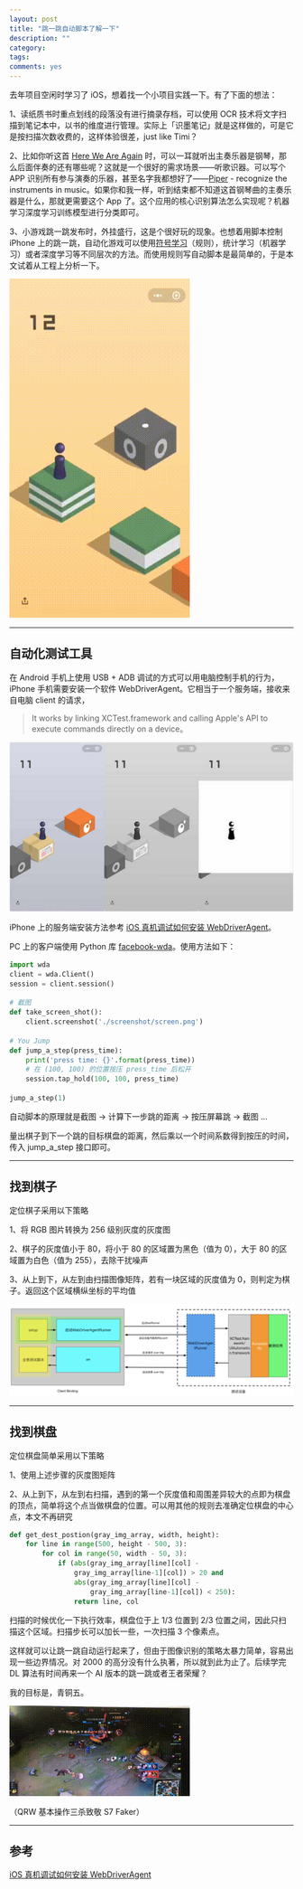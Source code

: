 ```yaml
---
layout: post
title: "跳一跳自动脚本了解一下"
description: ""
category: 
tags:
comments: yes
---
```


去年项目空闲时学习了 iOS，想着找一个小项目实践一下。有了下面的想法：

1、读纸质书时重点划线的段落没有进行摘录存档，可以使用 OCR 技术将文字扫描到笔记本中，以书的维度进行管理。实际上「识墨笔记」就是这样做的，可是它是按扫描次数收费的，这样体验很差，just like Timi？

2、比如你听这首 [Here We Are Again](http://music.163.com/#/song?id=27876900) 时，可以一耳就听出主奏乐器是钢琴，那么后面伴奏的还有哪些呢？这就是一个很好的需求场景——听歌识器。可以写个 APP 识别所有参与演奏的乐器，甚至名字我都想好了——[Piper](http://artsnfood.blogspot.com/2011/10/steven-jobs-pied-piper-of-digital-age.html) - recognize the instruments in music。如果你和我一样，听到结束都不知道这首钢琴曲的主奏乐器是什么，那就更需要这个 App 了。这个应用的核心识别算法怎么实现呢？机器学习深度学习训练模型进行分类即可。

3、小游戏跳一跳发布时，外挂盛行，这是个很好玩的现象。也想着用脚本控制 iPhone 上的跳一跳，自动化游戏可以使用[符号学习](https://book.douban.com/subject/26708119/)（规则），统计学习（机器学习）或者深度学习等不同层次的方法。而使用规则写自动脚本是最简单的，于是本文试着从工程上分析一下。

![](/assets/images/jumpgame-1.gif)

----

## 自动化测试工具

在 Android 手机上使用 USB + ADB 调试的方式可以用电脑控制手机的行为，iPhone 手机需要安装一个软件 WebDriverAgent。它相当于一个服务端，接收来自电脑 client 的请求，

> It works by linking XCTest.framework and calling Apple's API to execute commands directly on a device。

![](/assets/images/jumpgame-2.jpg)

iPhone 上的服务端安装方法参考 [iOS 真机调试如何安装 WebDriverAgent](http://blog.yuhanle.com/2018/01/03/how-to-install-web-driver-agent-on-device/)。

PC 上的客户端使用 Python 库 [facebook-wda](https://github.com/openatx/facebook-wda)。使用方法如下：

``` Python
import wda
client = wda.Client()
session = client.session()

# 截图
def take_screen_shot():
	client.screenshot('./screenshot/screen.png')

# You Jump
def jump_a_step(press_time):
	print('press time: {}'.format(press_time))
	# 在 (100, 100) 的位置按压 press_time 后松开
	session.tap_hold(100, 100, press_time) 

jump_a_step(1)
```

自动脚本的原理就是截图 -> 计算下一步跳的距离 -> 按压屏幕跳 -> 截图 ...

量出棋子到下一个跳的目标棋盘的距离，然后乘以一个时间系数得到按压的时间，传入 jump_a_step 接口即可。

---

## 找到棋子

定位棋子采用以下策略

1、将 RGB 图片转换为 256 级别灰度的灰度图

2、棋子的灰度值小于 80，将小于 80 的区域置为黑色（值为 0），大于 80 的区域置为白色（值为 255），去除干扰噪声

3、从上到下，从左到由扫描图像矩阵，若有一块区域的灰度值为 0，则判定为棋子。返回这个区域横纵坐标的平均值

![](/assets/images/jumpgame-3.jpeg)

---

## 找到棋盘

定位棋盘简单采用以下策略

1、使用上述步骤的灰度图矩阵

2、从上到下，从左到右扫描，遇到的第一个灰度值和周围差异较大的点即为棋盘的顶点，简单将这个点当做棋盘的位置。可以用其他的规则去准确定位棋盘的中心点，本文不再研究

```Python
def get_dest_postion(gray_img_array, width, height):
	for line in range(500, height - 500, 3):
		for col in range(50, width - 50, 3):
			if (abs(gray_img_array[line][col] - 
				gray_img_array[line-1][col]) > 20 and
				abs(gray_img_array[line][col] - 
					gray_img_array[line-1][col]) < 250):
				return line, col
```

扫描的时候优化一下执行效率，棋盘位于上 1/3 位置到 2/3 位置之间，因此只扫描这个区域。扫描步长可以加长一些，一次扫描 3 个像素点。

这样就可以让跳一跳自动运行起来了，但由于图像识别的策略太暴力简单，容易出现一些边界情况。对 2000 的高分没有什么执著，所以就到此为止了。后续学完 DL 算法有时间再来一个 AI 版本的跳一跳或者王者荣耀？

我的目标是，青铜五。

![](/assets/images/jumpgame-4.gif)

（QRW 基本操作三杀致敬 S7 Faker）

----

## 参考

[iOS 真机调试如何安装 WebDriverAgent](http://blog.yuhanle.com/2018/01/03/how-to-install-web-driver-agent-on-device/)